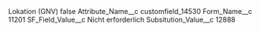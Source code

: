<?xml version="1.0" encoding="UTF-8"?>
<CustomMetadata xmlns="http://soap.sforce.com/2006/04/metadata" xmlns:xsi="http://www.w3.org/2001/XMLSchema-instance" xmlns:xsd="http://www.w3.org/2001/XMLSchema">
    <label>Lokation (GNV)</label>
    <protected>false</protected>
    <values>
        <field>Attribute_Name__c</field>
        <value xsi:type="xsd:string">customfield_14530</value>
    </values>
    <values>
        <field>Form_Name__c</field>
        <value xsi:type="xsd:string">11201</value>
    </values>
    <values>
        <field>SF_Field_Value__c</field>
        <value xsi:type="xsd:string">Nicht erforderlich</value>
    </values>
    <values>
        <field>Subsitution_Value__c</field>
        <value xsi:type="xsd:string">12888</value>
    </values>
</CustomMetadata>
